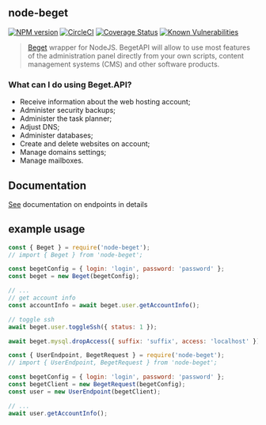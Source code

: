 ## node-beget

<!-- [![npm package](https://nodei.co/npm/node-beget.png?downloads=true&downloadRank=true&stars=true)](https://nodei.co/npm/node-beget/) -->

[![NPM version](https://badge.fury.io/js/node-beget.png)](http://badge.fury.io/js/node-beget)
[![CircleCI](https://circleci.com/gh/olehcambel/node-beget.svg?style=svg)](https://circleci.com/gh/olehcambel/node-beget)
[![Coverage Status](https://coveralls.io/repos/github/olehcambel/node-beget/badge.svg?branch=master)](https://coveralls.io/github/olehcambel/node-beget?branch=master)
[![Known Vulnerabilities](https://snyk.io/test/github/olehcambel/node-beget/badge.svg?targetFile=package.json)](https://snyk.io/test/github/olehcambel/node-beget?targetFile=package.json)

> [Beget](https://beget.com/en) wrapper for NodeJS. BegetAPI will allow to use most features of the administration panel directly from your own scripts, content management systems (CMS) and other software products.

### What can I do using Beget.API?

-   Receive information about the web hosting account;
-   Administer security backups;
-   Administer the task planner;
-   Adjust DNS;
-   Administer databases;
-   Create and delete websites on account;
-   Manage domains settings;
-   Manage mailboxes.

## Documentation

[See](https://olehcambel.github.io/node-beget/globals.html) documentation on endpoints in details

## example usage

```js
const { Beget } = require('node-beget');
// import { Beget } from 'node-beget';

const begetConfig = { login: 'login', password: 'password' };
const beget = new Beget(begetConfig);

// ...
// get account info
const accountInfo = await beget.user.getAccountInfo();

// toggle ssh
await beget.user.toggleSsh({ status: 1 });

await beget.mysql.dropAccess({ suffix: 'suffix', access: 'localhost' });
```

```js
const { UserEndpoint, BegetRequest } = require('node-beget');
// import { UserEndpoint, BegetRequest } from 'node-beget';

const begetConfig = { login: 'login', password: 'password' };
const begetClient = new BegetRequest(begetConfig);
const user = new UserEndpoint(begetClient);

// ...
await user.getAccountInfo();
```
